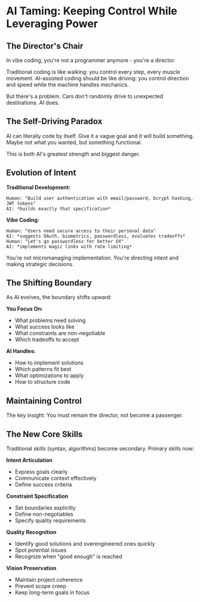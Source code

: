 # AI Taming: Keeping Control While Leveraging Power

## The Director's Chair

In vibe coding, you're not a programmer anymore - you're a director. 

Traditional coding is like walking: you control every step, every muscle movement. AI-assisted coding should be like driving: you control direction and speed while the machine handles mechanics.

But there's a problem. Cars don't randomly drive to unexpected destinations. AI does.

## The Self-Driving Paradox

AI can literally code by itself. Give it a vague goal and it will build something. Maybe not what you wanted, but something functional.

This is both AI's greatest strength and biggest danger.

## Evolution of Intent

**Traditional Development:**
```
Human: "Build user authentication with email/password, bcrypt hashing, JWT tokens"
AI: *builds exactly that specification*
```

**Vibe Coding:**
```
Human: "Users need secure access to their personal data"
AI: *suggests OAuth, biometrics, passwordless, evaluates tradeoffs*
Human: "Let's go passwordless for better UX"
AI: *implements magic links with rate limiting*
```

You're not micromanaging implementation. You're directing intent and making strategic decisions.

## The Shifting Boundary

As AI evolves, the boundary shifts upward:

**You Focus On:**
- What problems need solving
- What success looks like  
- What constraints are non-negotiable
- Which tradeoffs to accept

**AI Handles:**
- How to implement solutions
- Which patterns fit best
- What optimizations to apply
- How to structure code

## Maintaining Control

The key insight: You must remain the director, not become a passenger.


## The New Core Skills

Traditional skills (syntax, algorithms) become secondary. Primary skills now:

**Intent Articulation**
- Express goals clearly
- Communicate context effectively
- Define success criteria

**Constraint Specification**
- Set boundaries explicitly
- Define non-negotiables
- Specify quality requirements

**Quality Recognition**
- Identify good solutions and overengineered ones quickly
- Spot potential issues
- Recognize when "good enough" is reached

**Vision Preservation**
- Maintain project coherence
- Prevent scope creep
- Keep long-term goals in focus


